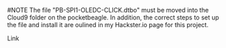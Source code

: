 #NOTE
The file "PB-SPI1-OLEDC-CLICK.dtbo" must be moved into the Cloud9 folder on the pocketbeagle. 
In addition, the correct steps to set up the file and install it are oulined in my Hackster.io page for this project.

Link
